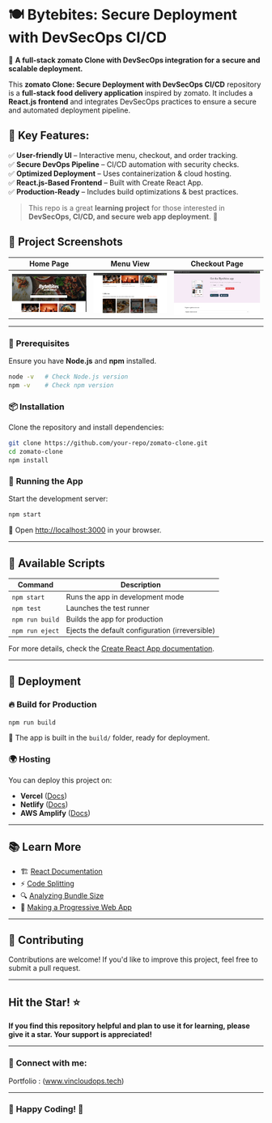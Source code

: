 # 🍽️ **Bytebites: Secure Deployment with DevSecOps CI/CD**  


🚀 **A full-stack zomato Clone with DevSecOps integration for a secure and scalable deployment.**  

This **zomato Clone: Secure Deployment with DevSecOps CI/CD** repository is a **full-stack food delivery application** inspired by zomato. It includes a **React.js frontend** and integrates DevSecOps practices to ensure a secure and automated deployment pipeline.  

## 🔹 **Key Features:**  

✅ **User-friendly UI** – Interactive menu, checkout, and order tracking.  
✅ **Secure DevOps Pipeline** – CI/CD automation with security checks.  
✅ **Optimized Deployment** – Uses containerization & cloud hosting.  
✅ **React.js-Based Frontend** – Built with Create React App.  
✅ **Production-Ready** – Includes build optimizations & best practices.  

> This repo is a great **learning project** for those interested in **DevSecOps, CI/CD, and secure web app deployment**. 🚀
 

## 📸 **Project Screenshots**  

| Home Page | Menu View | Checkout Page |  
|-----------|----------|---------------|  
| ![](https://github.com/Vin22-03/Bytebites_CICD/blob/main/home.png) | ![](https://github.com/Vin22-03/Bytebites_CICD/blob/main/menu.png) | ![](https://github.com/Vin22-03/Bytebites_CICD/blob/main/checkout.png) |  

--- 

### 🔧 **Prerequisites**  

Ensure you have **Node.js** and **npm** installed.  

```sh
node -v   # Check Node.js version
npm -v    # Check npm version
```

### 📦 **Installation**  

Clone the repository and install dependencies:  

```sh
git clone https://github.com/your-repo/zomato-clone.git  
cd zomato-clone  
npm install  
```

### 🚀 **Running the App**  

Start the development server:  

```sh
npm start  
```

🔗 Open [http://localhost:3000](http://localhost:3000) in your browser.  

---

## 📜 **Available Scripts**  

| Command | Description |  
|---------|------------|  
| `npm start` | Runs the app in development mode |  
| `npm test` | Launches the test runner |  
| `npm run build` | Builds the app for production |  
| `npm run eject` | Ejects the default configuration (irreversible) |  

For more details, check the [Create React App documentation](https://facebook.github.io/create-react-app/docs/getting-started).  

---

## 🚢 **Deployment**  

### 🔥 **Build for Production**  

```sh
npm run build  
```

📂 The app is built in the `build/` folder, ready for deployment.  

### 🌍 **Hosting**  

You can deploy this project on:  

- **Vercel** ([Docs](https://vercel.com/docs))  
- **Netlify** ([Docs](https://docs.netlify.com/))  
- **AWS Amplify** ([Docs](https://docs.aws.amazon.com/amplify/latest/userguide/welcome.html))  

---

## 📚 Learn More  

- 🏗️ [React Documentation](https://reactjs.org/)  
- ⚡ [Code Splitting](https://facebook.github.io/create-react-app/docs/code-splitting)  
- 🔍 [Analyzing Bundle Size](https://facebook.github.io/create-react-app/docs/analyzing-the-bundle-size)  
- 📲 [Making a Progressive Web App](https://facebook.github.io/create-react-app/docs/making-a-progressive-web-app)  

---

## 🤝 **Contributing**  

Contributions are welcome! If you'd like to improve this project, feel free to submit a pull request.  

---

## **Hit the Star!** ⭐

**If you find this repository helpful and plan to use it for learning, please give it a star. Your support is appreciated!**

---

### 📧 **Connect with me:**
Portfolio : (www.vincloudops.tech) 

---

### 🎉 **Happy Coding!** 🚀  
